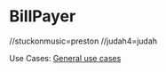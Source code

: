 # BillPayer

//stuckonmusic=preston
//judah4=judah


Use Cases:
[General use cases](https://docs.google.com/a/cougars.csusm.edu/document/d/1NUhxxt74O9J2fCzlk0UehSFiOUi07AEYt9695ScDA20/edit?usp=sharing)